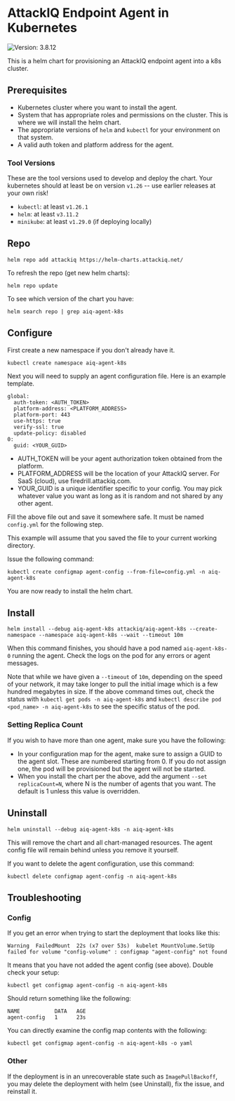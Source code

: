 # AttackIQ Endpoint Agent in Kubernetes

![Version: 3.8.12](https://img.shields.io/badge/Version-3.8.12-informational?style=flat-square)

This is a helm chart for provisioning an AttackIQ endpoint agent into a k8s cluster.

## Prerequisites

* Kubernetes cluster where you want to install the agent.
* System that has appropriate roles and permissions on the cluster. This is where we will install the helm chart.
* The appropriate versions of `helm` and `kubectl` for your environment on that system.
* A valid auth token and platform address for the agent.

### Tool Versions

These are the tool versions used to develop and deploy the chart. Your kubernetes should at least be on version `v1.26` -- use earlier releases at your own risk!

* `kubectl`: at least `v1.26.1`
* `helm`: at least `v3.11.2`
* `minikube`: at least `v1.29.0` (if deploying locally)

## Repo

`helm repo add attackiq https://helm-charts.attackiq.net/`

To refresh the repo (get new helm charts):

`helm repo update`

To see which version of the chart you have:

`helm search repo | grep aiq-agent-k8s`

## Configure

First create a new namespace if you don't already have it.

`kubectl create namespace aiq-agent-k8s`

Next you will need to supply an agent configuration file. Here is an example template.

```
global:
  auth-token: <AUTH_TOKEN>
  platform-address: <PLATFORM_ADDRESS>
  platform-port: 443
  use-https: true
  verify-ssl: true
  update-policy: disabled
0:
  guid: <YOUR_GUID>
```

* AUTH_TOKEN will be your agent authorization token obtained from the platform.
* PLATFORM_ADDRESS will be the location of your AttackIQ server. For SaaS (cloud), use firedrill.attackiq.com.
* YOUR_GUID is a unique identifier specific to your config. You may pick whatever value you want as long as it is random and not shared by any other agent.

Fill the above file out and save it somewhere safe. It must be named `config.yml` for the following step.

This example will assume that you saved the file to your current working directory.

Issue the following command:

`kubectl create configmap agent-config --from-file=config.yml -n aiq-agent-k8s`

You are now ready to install the helm chart.

## Install

`helm install --debug aiq-agent-k8s attackiq/aiq-agent-k8s --create-namespace --namespace aiq-agent-k8s --wait --timeout 10m`

When this command finishes, you should have a pod named `aiq-agent-k8s-0` running the agent. Check the logs on the pod for any errors or agent messages.

Note that while we have given a `--timeout` of `10m`, depending on the speed of your network, it may take longer to pull the initial image which is a few hundred
megabytes in size.
If the above command times out, check the status with `kubectl get pods -n aiq-agent-k8s` and `kubectl describe pod <pod_name> -n aiq-agent-k8s` to see the
specific status of the pod. 

### Setting Replica Count
If you wish to have more than one agent, make sure you have the following:
* In your configuration map for the agent, make sure to assign a GUID to the agent slot. These are numbered starting from 0. If you do not assign one, the pod will be provisioned but the agent will not be started.
* When you install the chart per the above, add the argument `--set replicaCount=N`, where N is the number of agents that you want. The default is 1 unless this value is overridden.

## Uninstall

`helm uninstall --debug aiq-agent-k8s -n aiq-agent-k8s`

This will remove the chart and all chart-managed resources. The agent config file will remain behind unless you remove it yourself.

If you want to delete the agent configuration, use this command:

`kubectl delete configmap agent-config -n aiq-agent-k8s`

## Troubleshooting

### Config

If you get an error when trying to start the deployment that looks like this:

```
Warning  FailedMount  22s (x7 over 53s)  kubelet MountVolume.SetUp failed for volume "config-volume" : configmap "agent-config" not found 
```

It means that you have not added the agent config (see above). Double check your setup:

`kubectl get configmap agent-config -n aiq-agent-k8s`

Should return something like the following:

```
NAME           DATA   AGE
agent-config   1      23s
```

You can directly examine the config map contents with the following:

`kubectl get configmap agent-config -n aiq-agent-k8s -o yaml`

### Other

If the deployment is in an unrecoverable state such as `ImagePullBackoff`, you may delete the deployment with helm (see Uninstall),
fix the issue, and reinstall it.